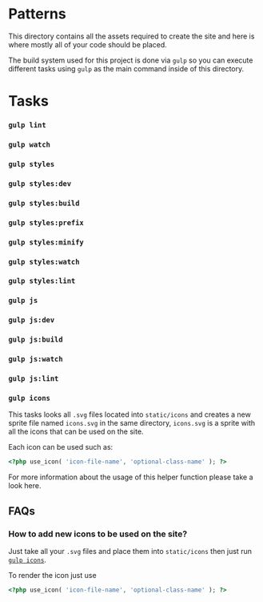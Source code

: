 # Patterns

This directory contains all the assets required to create the site and here
is where mostly all of your code should be placed.  

The build system used for this project is done via `gulp` so you can execute
different tasks using `gulp` as the main command inside of this directory.

# Tasks

### `gulp lint`
### `gulp watch`
### `gulp styles`
### `gulp styles:dev`
### `gulp styles:build`
### `gulp styles:prefix`
### `gulp styles:minify`
### `gulp styles:watch`
### `gulp styles:lint`
### `gulp js`
### `gulp js:dev`
### `gulp js:build`
### `gulp js:watch`
### `gulp js:lint`

### `gulp icons`

This tasks looks all `.svg` files located into `static/icons` and creates a new
sprite file named `icons.svg` in the same directory, `icons.svg` is a sprite
with all the icons that can be used on the site.

Each icon can be used such as: 

```php
<?php use_icon( 'icon-file-name', 'optional-class-name' ); ?>
```

For more information about the usage of this helper function please take 
a look here.

## FAQs

### How to add new icons to be used on the site? 

Just take all your `.svg` files and place them into `static/icons` then just
run [`gulp icons`](#gulp-icons).

To render the icon just use

```php
<?php use_icon( 'icon-file-name', 'optional-class-name' ); ?>
```
